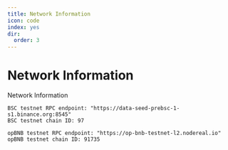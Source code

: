 ```yaml
---
title: Network Information
icon: code
index: yes
dir:
  order: 3
---
```


# Network Information

Network Information

```shell
BSC testnet RPC endpoint: "https://data-seed-prebsc-1-s1.binance.org:8545"
BSC testnet chain ID: 97

opBNB testnet RPC endpoint: "https://op-bnb-testnet-l2.nodereal.io"
opBNB testnet chain ID: 91735

```